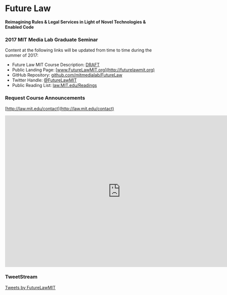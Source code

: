 # Future Law 
**Reimagining Rules & Legal Services in Light of Novel Technologies & Enabled Code**

### 2017 MIT Media Lab Graduate Seminar

Content at the following links will be updated from time to time during the summer of 2017:

* Future Law MIT Course Description: [DRAFT](https://github.com/mitmedialab/FutureLaw/blob/master/MITFutureLawFall2017H1-DRAFT-Course-Description.pdf)
* Public Landing Page: [www.FutureLawMIT.org](http://futurelawmit.org)
* GitHub Repository: [github.com/mitmedialab/FutureLaw](https://github.com/mitmedialab/FutureLaw)
* Twitter Handle: [@FutureLawMIT](https://twitter.com/FutureLawMIT)
* Public Reading List: [law.MIT.edu/Readings](http://law.mit.edu/readings)


### Request Course Announcements

[http://law.mit.edu/contact](http://law.mit.edu/contact)

<iframe src="https://docs.google.com/forms/d/e/1FAIpQLScuJav_1n7eKTd5ukFUyq4PIF5csxlyDewCYXuok66owfJHaA/viewform?embedded=true" width="760" height="500" frameborder="0" marginheight="0" marginwidth="0">Loading...</iframe>

### TweetStream

<a class="twitter-timeline" href="https://twitter.com/FutureLawMIT">Tweets by FutureLawMIT</a> <script async src="//platform.twitter.com/widgets.js" charset="utf-8"></script>
